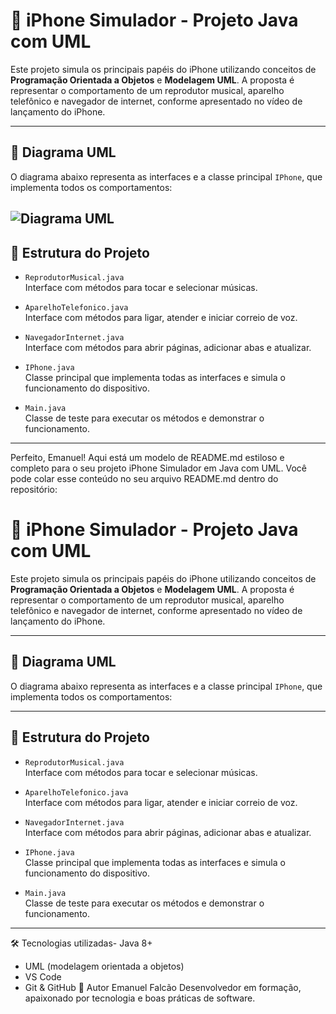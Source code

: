 # 📱 iPhone Simulador - Projeto Java com UML

Este projeto simula os principais papéis do iPhone utilizando conceitos de **Programação Orientada a Objetos** e **Modelagem UML**. A proposta é representar o comportamento de um reprodutor musical, aparelho telefônico e navegador de internet, conforme apresentado no vídeo de lançamento do iPhone.

---

## 📐 Diagrama UML

O diagrama abaixo representa as interfaces e a classe principal `IPhone`, que implementa todos os comportamentos:

![Diagrama UML](UML-IPhoneDesafio)
---

## 🧩 Estrutura do Projeto

- `ReprodutorMusical.java`  
  Interface com métodos para tocar e selecionar músicas.

- `AparelhoTelefonico.java`  
  Interface com métodos para ligar, atender e iniciar correio de voz.

- `NavegadorInternet.java`  
  Interface com métodos para abrir páginas, adicionar abas e atualizar.

- `IPhone.java`  
  Classe principal que implementa todas as interfaces e simula o funcionamento do dispositivo.

- `Main.java`  
  Classe de teste para executar os métodos e demonstrar o funcionamento.

---
Perfeito, Emanuel! Aqui está um modelo de README.md estiloso e completo para o seu projeto iPhone Simulador em Java com UML. Você pode colar esse conteúdo no seu arquivo README.md dentro do repositório:

# 📱 iPhone Simulador - Projeto Java com UML

Este projeto simula os principais papéis do iPhone utilizando conceitos de **Programação Orientada a Objetos** e **Modelagem UML**. A proposta é representar o comportamento de um reprodutor musical, aparelho telefônico e navegador de internet, conforme apresentado no vídeo de lançamento do iPhone.

---

## 📐 Diagrama UML

O diagrama abaixo representa as interfaces e a classe principal `IPhone`, que implementa todos os comportamentos:

---

## 🧩 Estrutura do Projeto

- `ReprodutorMusical.java`  
  Interface com métodos para tocar e selecionar músicas.

- `AparelhoTelefonico.java`  
  Interface com métodos para ligar, atender e iniciar correio de voz.

- `NavegadorInternet.java`  
  Interface com métodos para abrir páginas, adicionar abas e atualizar.

- `IPhone.java`  
  Classe principal que implementa todas as interfaces e simula o funcionamento do dispositivo.

- `Main.java`  
  Classe de teste para executar os métodos e demonstrar o funcionamento.

---

🛠️ Tecnologias utilizadas- Java 8+
- UML (modelagem orientada a objetos)
- VS Code
- Git & GitHub
💼 Autor Emanuel Falcão
Desenvolvedor em formação, apaixonado por tecnologia e boas práticas de software.
